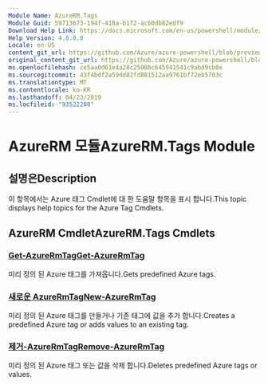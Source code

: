 ```yaml
---
Module Name: AzureRM.Tags
Module Guid: 59713673-194f-418a-b1f2-ac60db82edf9
Download Help Link: https://docs.microsoft.com/en-us/powershell/module/azurerm.tags
Help Version: 4.0.0.0
Locale: en-US
content_git_url: https://github.com/Azure/azure-powershell/blob/preview/src/ResourceManager/Tags/Commands.Tags/help/AzureRM.Tags.md
original_content_git_url: https://github.com/Azure/azure-powershell/blob/preview/src/ResourceManager/Tags/Commands.Tags/help/AzureRM.Tags.md
ms.openlocfilehash: ce5aa0d61e4a28c2508bc645941541c9abd9cb0e
ms.sourcegitcommit: 43f4bdf2a59dd82fd881512aa9761bf72eb5703c
ms.translationtype: MT
ms.contentlocale: ko-KR
ms.lasthandoff: 04/23/2019
ms.locfileid: "93522208"
---
```

# <span data-ttu-id="4d210-101">AzureRM 모듈</span><span class="sxs-lookup"><span data-stu-id="4d210-101">AzureRM.Tags Module</span></span>
## <span data-ttu-id="4d210-102">설명은</span><span class="sxs-lookup"><span data-stu-id="4d210-102">Description</span></span>
<span data-ttu-id="4d210-103">이 항목에서는 Azure 태그 Cmdlet에 대 한 도움말 항목을 표시 합니다.</span><span class="sxs-lookup"><span data-stu-id="4d210-103">This topic displays help topics for the Azure Tag Cmdlets.</span></span>

## <span data-ttu-id="4d210-104">AzureRM Cmdlet</span><span class="sxs-lookup"><span data-stu-id="4d210-104">AzureRM.Tags Cmdlets</span></span>
### [<span data-ttu-id="4d210-105">Get-AzureRmTag</span><span class="sxs-lookup"><span data-stu-id="4d210-105">Get-AzureRmTag</span></span>](Get-AzureRmTag.md)
<span data-ttu-id="4d210-106">미리 정의 된 Azure 태그를 가져옵니다.</span><span class="sxs-lookup"><span data-stu-id="4d210-106">Gets predefined Azure tags.</span></span>

### [<span data-ttu-id="4d210-107">새로운 AzureRmTag</span><span class="sxs-lookup"><span data-stu-id="4d210-107">New-AzureRmTag</span></span>](New-AzureRmTag.md)
<span data-ttu-id="4d210-108">미리 정의 된 Azure 태그를 만들거나 기존 태그에 값을 추가 합니다.</span><span class="sxs-lookup"><span data-stu-id="4d210-108">Creates a predefined Azure tag or adds values to an existing tag.</span></span>

### [<span data-ttu-id="4d210-109">제거-AzureRmTag</span><span class="sxs-lookup"><span data-stu-id="4d210-109">Remove-AzureRmTag</span></span>](Remove-AzureRmTag.md)
<span data-ttu-id="4d210-110">미리 정의 된 Azure 태그 또는 값을 삭제 합니다.</span><span class="sxs-lookup"><span data-stu-id="4d210-110">Deletes predefined Azure tags or values.</span></span>

